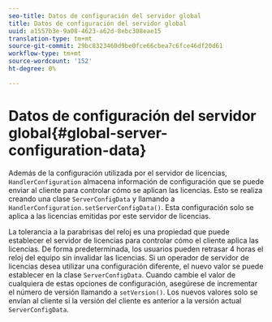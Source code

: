 ```yaml
---
seo-title: Datos de configuración del servidor global
title: Datos de configuración del servidor global
uuid: a1557b3e-9a08-4623-a62d-8ebc308eae15
translation-type: tm+mt
source-git-commit: 29bc8323460d9be0fce66cbea7c6fce46df20d61
workflow-type: tm+mt
source-wordcount: '152'
ht-degree: 0%

---
```



# Datos de configuración del servidor global{#global-server-configuration-data}

Además de la configuración utilizada por el servidor de licencias, `HandlerConfiguration` almacena información de configuración que se puede enviar al cliente para controlar cómo se aplican las licencias. Esto se realiza creando una clase `ServerConfigData` y llamando a `HandlerConfiguration.setServerConfigData()`. Esta configuración solo se aplica a las licencias emitidas por este servidor de licencias.

La tolerancia a la parabrisas del reloj es una propiedad que puede establecer el servidor de licencias para controlar cómo el cliente aplica las licencias. De forma predeterminada, los usuarios pueden retrasar 4 horas el reloj del equipo sin invalidar las licencias. Si un operador de servidor de licencias desea utilizar una configuración diferente, el nuevo valor se puede establecer en la clase `ServerConfigData`. Cuando cambie el valor de cualquiera de estas opciones de configuración, asegúrese de incrementar el número de versión llamando a `setVersion()`. Los nuevos valores solo se envían al cliente si la versión del cliente es anterior a la versión actual `ServerConfigData`.
